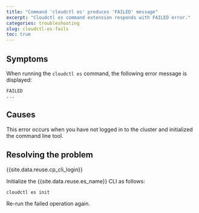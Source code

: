 ```yaml
---
title: "Command 'cloudctl es' produces 'FAILED' message"
excerpt: "Cloudctl es command extension responds with FAILED error."
categories: troubleshooting
slug: cloudctl-es-fails
toc: true
---
```


## Symptoms

When running the `cloudctl es` command, the following error message is displayed:

```
FAILED
...
```

## Causes

This error occurs when you have not logged in to the cluster and initialized the command line tool.

## Resolving the problem


{{site.data.reuse.cp_cli_login}}

Initialize the {{site.data.reuse.es_name}} CLI as follows:

`cloudctl es init`

Re-run the failed operation again.
